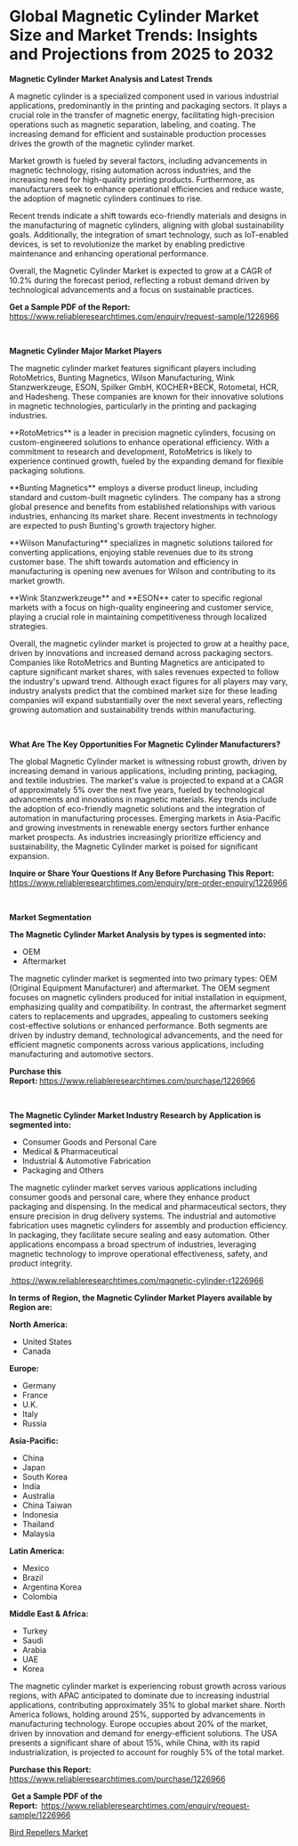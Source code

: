 <p><h1>Global Magnetic Cylinder Market Size and Market Trends: Insights and Projections from 2025 to 2032</h1></p><p><strong>Magnetic Cylinder Market Analysis and Latest Trends</strong></p>
<p><p>A magnetic cylinder is a specialized component used in various industrial applications, predominantly in the printing and packaging sectors. It plays a crucial role in the transfer of magnetic energy, facilitating high-precision operations such as magnetic separation, labeling, and coating. The increasing demand for efficient and sustainable production processes drives the growth of the magnetic cylinder market.</p><p>Market growth is fueled by several factors, including advancements in magnetic technology, rising automation across industries, and the increasing need for high-quality printing products. Furthermore, as manufacturers seek to enhance operational efficiencies and reduce waste, the adoption of magnetic cylinders continues to rise.</p><p>Recent trends indicate a shift towards eco-friendly materials and designs in the manufacturing of magnetic cylinders, aligning with global sustainability goals. Additionally, the integration of smart technology, such as IoT-enabled devices, is set to revolutionize the market by enabling predictive maintenance and enhancing operational performance. </p><p>Overall, the Magnetic Cylinder Market is expected to grow at a CAGR of 10.2% during the forecast period, reflecting a robust demand driven by technological advancements and a focus on sustainable practices.</p></p>
<p><strong>Get a Sample PDF of the Report:&nbsp;</strong> <a href="https://www.reliableresearchtimes.com/enquiry/request-sample/1226966?utm_campaign=2334&utm_medium=2&utm_source=Github&utm_content=ia&utm_term=18022025&utm_id=magnetic-cylinder">https://www.reliableresearchtimes.com/enquiry/request-sample/1226966</a></p>
<p>&nbsp;</p>
<p><strong>Magnetic Cylinder Major Market Players</strong></p>
<p><p>The magnetic cylinder market features significant players including RotoMetrics, Bunting Magnetics, Wilson Manufacturing, Wink Stanzwerkzeuge, ESON, Spilker GmbH, KOCHER+BECK, Rotometal, HCR, and Hadesheng. These companies are known for their innovative solutions in magnetic technologies, particularly in the printing and packaging industries.</p><p>**RotoMetrics** is a leader in precision magnetic cylinders, focusing on custom-engineered solutions to enhance operational efficiency. With a commitment to research and development, RotoMetrics is likely to experience continued growth, fueled by the expanding demand for flexible packaging solutions. </p><p>**Bunting Magnetics** employs a diverse product lineup, including standard and custom-built magnetic cylinders. The company has a strong global presence and benefits from established relationships with various industries, enhancing its market share. Recent investments in technology are expected to push Bunting's growth trajectory higher.</p><p>**Wilson Manufacturing** specializes in magnetic solutions tailored for converting applications, enjoying stable revenues due to its strong customer base. The shift towards automation and efficiency in manufacturing is opening new avenues for Wilson and contributing to its market growth.</p><p>**Wink Stanzwerkzeuge** and **ESON** cater to specific regional markets with a focus on high-quality engineering and customer service, playing a crucial role in maintaining competitiveness through localized strategies.</p><p>Overall, the magnetic cylinder market is projected to grow at a healthy pace, driven by innovations and increased demand across packaging sectors. Companies like RotoMetrics and Bunting Magnetics are anticipated to capture significant market shares, with sales revenues expected to follow the industry's upward trend. Although exact figures for all players may vary, industry analysts predict that the combined market size for these leading companies will expand substantially over the next several years, reflecting growing automation and sustainability trends within manufacturing.</p></p>
<p>&nbsp;</p>
<p><strong>What Are The Key Opportunities For Magnetic Cylinder Manufacturers?</strong></p>
<p><p>The global Magnetic Cylinder market is witnessing robust growth, driven by increasing demand in various applications, including printing, packaging, and textile industries. The market's value is projected to expand at a CAGR of approximately 5% over the next five years, fueled by technological advancements and innovations in magnetic materials. Key trends include the adoption of eco-friendly magnetic solutions and the integration of automation in manufacturing processes. Emerging markets in Asia-Pacific and growing investments in renewable energy sectors further enhance market prospects. As industries increasingly prioritize efficiency and sustainability, the Magnetic Cylinder market is poised for significant expansion.</p></p>
<p><strong>Inquire or Share Your Questions If Any Before Purchasing This Report:</strong> <a href="https://www.reliableresearchtimes.com/enquiry/pre-order-enquiry/1226966?utm_campaign=2334&utm_medium=2&utm_source=Github&utm_content=ia&utm_term=18022025&utm_id=magnetic-cylinder">https://www.reliableresearchtimes.com/enquiry/pre-order-enquiry/1226966</a></p>
<p>&nbsp;</p>
<p><strong>Market Segmentation</strong></p>
<p><strong>The Magnetic Cylinder Market Analysis by types is segmented into:</strong></p>
<p><ul><li>OEM</li><li>Aftermarket</li></ul></p>
<p><p>The magnetic cylinder market is segmented into two primary types: OEM (Original Equipment Manufacturer) and aftermarket. The OEM segment focuses on magnetic cylinders produced for initial installation in equipment, emphasizing quality and compatibility. In contrast, the aftermarket segment caters to replacements and upgrades, appealing to customers seeking cost-effective solutions or enhanced performance. Both segments are driven by industry demand, technological advancements, and the need for efficient magnetic components across various applications, including manufacturing and automotive sectors.</p></p>
<p><strong>Purchase this Report:&nbsp;</strong><a href="https://www.reliableresearchtimes.com/purchase/1226966?utm_campaign=2334&utm_medium=2&utm_source=Github&utm_content=ia&utm_term=18022025&utm_id=magnetic-cylinder">https://www.reliableresearchtimes.com/purchase/1226966</a></p>
<p>&nbsp;</p>
<p><strong>The Magnetic Cylinder Market Industry Research by Application is segmented into:</strong></p>
<p><ul><li>Consumer Goods and Personal Care</li><li>Medical & Pharmaceutical</li><li>Industrial & Automotive Fabrication</li><li>Packaging and Others</li></ul></p>
<p><p>The magnetic cylinder market serves various applications including consumer goods and personal care, where they enhance product packaging and dispensing. In the medical and pharmaceutical sectors, they ensure precision in drug delivery systems. The industrial and automotive fabrication uses magnetic cylinders for assembly and production efficiency. In packaging, they facilitate secure sealing and easy automation. Other applications encompass a broad spectrum of industries, leveraging magnetic technology to improve operational effectiveness, safety, and product integrity.</p></p>
<p><a href="https://www.reliableresearchtimes.com/magnetic-cylinder-r1226966?utm_campaign=2334&utm_medium=2&utm_source=Github&utm_content=ia&utm_term=18022025&utm_id=magnetic-cylinder">&nbsp;https://www.reliableresearchtimes.com/magnetic-cylinder-r1226966</a></p>
<p><strong>In terms of Region, the Magnetic Cylinder Market Players available by Region are:</strong></p>
<p>
    <p> <strong> North America: </strong>
        <ul>
            <li>United States</li>
            <li>Canada</li>
        </ul>
        </p> 
    <p> <strong> Europe: </strong>
        <ul>
            <li>Germany</li>
            <li>France</li>
            <li>U.K.</li>
            <li>Italy</li>
            <li>Russia</li>
        </ul>
        </p> 
    <p> <strong> Asia-Pacific: </strong>
        <ul>
            <li>China</li>
            <li>Japan</li>
            <li>South Korea</li>
            <li>India</li>
            <li>Australia</li>
            <li>China Taiwan</li>
            <li>Indonesia</li>
            <li>Thailand</li>
            <li>Malaysia</li>
        </ul>
        </p> 
    <p> <strong> Latin America: </strong>
        <ul>
            <li>Mexico</li>
            <li>Brazil</li>
            <li>Argentina Korea</li>
            <li>Colombia</li>
        </ul>
        </p> 
    <p> <strong> Middle East & Africa: </strong>
        <ul>
            <li>Turkey</li>
            <li>Saudi</li>
            <li>Arabia</li>
            <li>UAE</li>
            <li>Korea</li>
        </ul>
    </p>
    </p>
<p><p>The magnetic cylinder market is experiencing robust growth across various regions, with APAC anticipated to dominate due to increasing industrial applications, contributing approximately 35% to global market share. North America follows, holding around 25%, supported by advancements in manufacturing technology. Europe occupies about 20% of the market, driven by innovation and demand for energy-efficient solutions. The USA presents a significant share of about 15%, while China, with its rapid industrialization, is projected to account for roughly 5% of the total market.</p></p>
<p><strong>Purchase this Report: </strong><a href="https://www.reliableresearchtimes.com/purchase/1226966?utm_campaign=2334&utm_medium=2&utm_source=Github&utm_content=ia&utm_term=18022025&utm_id=magnetic-cylinder">https://www.reliableresearchtimes.com/purchase/1226966</a></p>
<p>&nbsp;<strong>Get a Sample PDF of the Report:&nbsp;&nbsp;</strong><a href="https://www.reliableresearchtimes.com/enquiry/request-sample/1226966?utm_campaign=2334&utm_medium=2&utm_source=Github&utm_content=ia&utm_term=18022025&utm_id=magnetic-cylinder">https://www.reliableresearchtimes.com/enquiry/request-sample/1226966</a></p>
<p><strong></strong></p>
<p><p><a href="https://github.com/dolorespeddico90/Market-Research-Report-List-1/blob/main/bird-repellers-market.md?utm_campaign=2334&utm_medium=2&utm_source=Github&utm_content=ia&utm_term=18022025&utm_id=magnetic-cylinder">Bird Repellers Market</a></p></p>